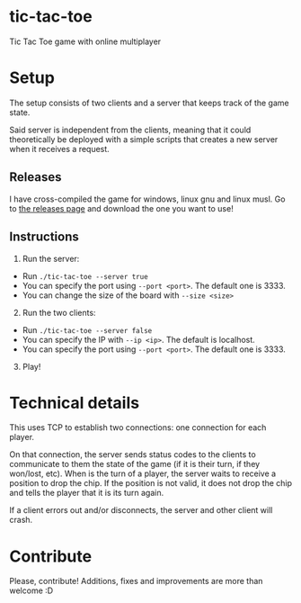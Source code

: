 # tic-tac-toe
Tic Tac Toe game with online multiplayer

# Setup
The setup consists of two clients and a server that keeps track of the game state.

Said server is independent from the clients, meaning that it could theoretically be deployed 
with a simple scripts that creates a new server when it receives a request.

## Releases
I have cross-compiled the game for windows, linux gnu and linux musl.
Go to [the releases page](https://github.com/margual56/tic-tac-toe/releases) and download the one you want to use!

## Instructions
1. Run the server:
  - Run `./tic-tac-toe --server true`
  - You can specify the port using `--port <port>`. The default one is 3333.
  - You can change the size of the board with `--size <size>`
  
2. Run the two clients:
  - Run `./tic-tac-toe --server false`
  - You can specify the IP with `--ip <ip>`. The default is localhost.
  - You can specify the port using `--port <port>`. The default one is 3333.
  
3. Play!

# Technical details
This uses TCP to establish two connections: one connection for each player.

On that connection, the server sends status codes to the clients to communicate to them the state of the game (if it is their turn, if they won/lost, etc).
When is the turn of a player, the server waits to receive a position to drop the chip. 
If the position is not valid, it does not drop the chip and tells the player that it is its turn again.

If a client errors out and/or disconnects, the server and other client will crash. 

# Contribute
Please, contribute! Additions, fixes and improvements are more than welcome :D
